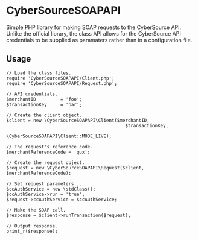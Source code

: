 # CyberSourceSOAPAPI

Simple PHP library for making SOAP requests to the CyberSource API. Unlike the official library, the class API allows for the CyberSource API credentials to be supplied as paramaters rather than in a configuration file.

Usage
-------------------------
<pre><code>// Load the class files.
require 'CyberSourceSOAPAPI/Client.php';
require 'CyberSourceSOAPAPI/Request.php';

// API credentials.
$merchantID         = 'foo';
$transactionKey     = 'bar';

// Create the client object.
$client = new \CyberSourceSOAPAPI\Client($merchantID,
                                            $transactionKey,
                                            \CyberSourceSOAPAPI\Client::MODE_LIVE);

// The request's reference code.
$merchantReferenceCode = 'qux';

// Create the request object.
$request = new \CyberSourceSOAPAPI\Request($client, $merchantReferenceCode);

// Set request parameters...
$ccAuthService = new \stdClass();
$ccAuthService->run = 'true';
$request->ccAuthService = $ccAuthService;

// Make the SOAP call.
$response = $client->runTransaction($request);

// Output response.
print_r($response);

</code></pre>
